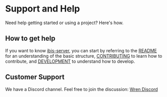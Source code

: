 # Support and Help

Need help getting started or using a project? Here's how.

## How to get help
If you want to know [ibis-server](../ibis-server), you can start by referring to the [README](../ibis-server/README.md) for an understanding of the basic structure, [CONTRIBUTING](../ibis-server/CONTRIBUTING.md) to learn how to contribute, and [DEVELOPMENT](../ibis-server/DEVELOPMENT.md) to understand how to develop.

## Customer Support
We have a Discord channel. Feel free to join the discussion: [Wren Discord](https://discord.gg/5DvshJqG8Z)
